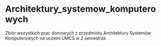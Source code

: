 # Architektury_systemow_komputerowych
Zbiór wszystkich prac domowych z przedmiotu Architektury Systemów Komputerowych na uczelni UMCS w 2 semestrze
